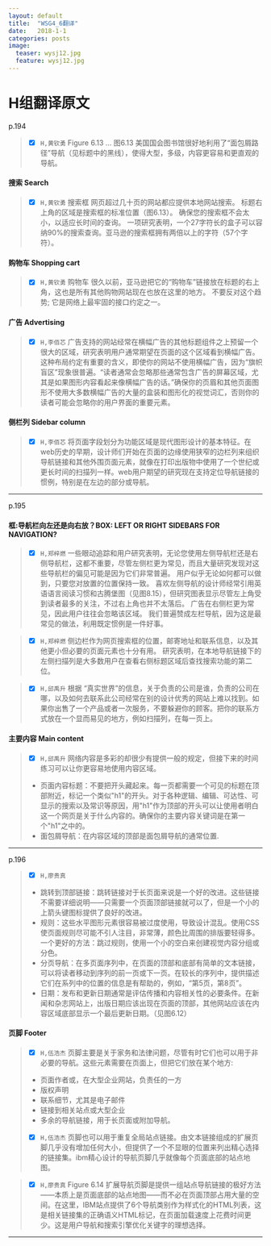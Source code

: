 ```yaml
---
layout: default
title:  "WSG4_6翻译"
date:   2018-1-1
categories: posts 
image:
  teaser: wysj12.jpg
  feature: wysj12.jpg
---
```



# H组翻译原文












p.194
> - [x]  `H,黄钦勇` Figure 6.13 ...
图6.13
美国国会图书馆很好地利用了“面包屑路径”导航（见标题中的黑线），使得大型，多级，内容更容易和更直观的导航。

#### 搜索 Search
> - [x]  `H,黄钦勇`
搜索框
网页超过几十页的网站都应提供本地网站搜索。 标题右上角的区域是搜索框的标准位置（图6.13）。 确保您的搜索框不会太小，以适应长时间的查询。 一项研究表明，一个27字符长的盒子可以容纳90%的搜索查询。亚马逊的搜索框拥有两倍以上的字符（57个字符）。

#### 购物车 Shopping cart
> - [x]  `H,黄钦勇`
购物车
很久以前，亚马逊把它的“购物车”链接放在标题的右上角，这也是所有其他购物网站现在也放在这里的地方。 不要反对这个趋势; 它是网络上最牢固的接口约定之一。

#### 广告 Advertising
> - [x]  `H,李佰芯`
广告支持的网站经常在横幅广告的其他标题组件之上预留一个很大的区域，研究表明用户通常期望在页面的这个区域看到横幅广告。这种布局约定有重要的含义，即使你的网站不使用横幅广告，因为“旗帜盲区”现象很普遍。“读者通常会忽略那些通常包含广告的屏幕区域，尤其是如果图形内容看起来像横幅广告的话。”确保你的页眉和其他页面图形不使用大多数横幅广告的大量的盒装和图形化的视觉词汇，否则你的读者可能会忽略你的用户界面的重要元素。
#### 侧栏列 Sidebar column 
> - [x]  `H,李佰芯`
将页面字段划分为功能区域是现代图形设计的基本特征。在web历史的早期，设计师们开始在页面的边缘使用狭窄的边栏列来组织导航链接和其他外围页面元素，就像在打印出版物中使用了一个世纪或更长时间的扫描列一样。web用户期望的研究现在支持定位导航链接的惯例，特别是在左边的部分或导航。
---
p.195
#### 框:导航栏向左还是向右放？BOX: LEFT OR RIGHT SIDEBARS FOR NAVIGATION?
> - [x]  `H,郑梓燃`
一些眼动追踪和用户研究表明，无论您使用左侧导航栏还是右侧导航栏，这都不重要，尽管左侧栏更为常见，而且大量研究发现对这些导航栏的偏见可能是因为它们非常普遍。 用户似乎无论如何都可以做到，只要您对放置的位置保持一致。 喜欢左侧导航的设计师经常引用英语语言阅读习惯和古腾堡图（见图8.15），但研究图表显示尽管左上角受到读者最多的关注，不过右上角也并不太落后。 广告在右侧栏更为常见，因此用户往往会忽略该区域。 我们普遍赞成左栏导航，因为这是最常见的做法，利用既定惯例是一件好事。

> - [x]  `H,郑梓燃` 侧边栏作为网页搜索框的位置，邮寄地址和联系信息，以及其他更小但必要的页面元素也十分有用。 研究表明，在本地导航链接下的左侧扫描列是大多数用户在查看右侧标题区域后查找搜索功能的第二位。

> - [x]  `H,邱禹升` 根据 “真实世界”的信息，关于负责的公司是谁，负责的公司在哪，以及如何去联系此公司经常在别的设计优秀的网站上难以找到。如果你出售了一个产品或者一次服务，不要躲避你的顾客。把你的联系方式放在一个显而易见的地方，例如扫描列，在每一页上。

#### 主要内容 Main content
> - [x]  `H,邱禹升`   网络内容是多彩的却很少有提供一般的规定，但接下来的时间练习可以让你更容易地使用内容区域。
> - 页面内容标题：不要把开头藏起来。每一页都需要一个可见的标题在顶部附近，标记一个类似"h1"的开头。对于各种逻辑、编辑、可达性、可显示的搜索以及常识等原因，用"h1"作为顶部的开头可以让使用者明白这一个网页是关于什么内容的。确保你的主要内容关键词是在第一个"h1"之中的。
> - 面包屑导航：在内容区域的顶部是面包屑导航的通常位置.
---
p.196
> - [x] `H,廖贵真`
> - 跳转到顶部链接：跳转链接对于长页面来说是一个好的改进。这些链接不需要详细说明——只需要一个页面顶部链接就可以了，但是一个小的上箭头键图标提供了良好的改进。
> - 规则：这些水平图形元素很容易被过度使用，导致设计混乱。使用CSS使页面规则尽可能不引人注目，非常薄，颜色比周围的排版要轻得多。一个更好的方法：跳过规则，使用一个小的空白来创建视觉内容分组或分色。
> - 分页导航：在多页面序列中，在页面的顶部和底部有简单的文本链接，可以将读者移动到序列的前一页或下一页。在较长的序列中，提供描述它们在系列中的位置的信息是有帮助的，例如，“第5页，第8页”。
> - 日期：发布和更新日期通常是评估传播和内容相关性的必要条件。在新闻和杂志网站上，出版日期应该出现在页面的顶部，其他网站应该在内容区域底部显示一个最后更新日期。（见图6.12）
#### 页脚 Footer
> - [x]  `H,伍浩杰`
页脚主要是关于家务和法律问题，尽管有时它们也可以用于非必要的导航。这些元素需要在页面上，但把它们放在某个地方:
> - 页面作者或，在大型企业网站，负责任的一方
> - 版权声明
> - 联系细节，尤其是电子邮件
> - 链接到相关站点或大型企业
> - 多余的导航链接，用于长页面或附加导航。
> - [x]  `H,伍浩杰` 页脚也可以用于重复全局站点链接。由文本链接组成的扩展页脚几乎没有增加任何大小，但提供了一个不显眼的位置来列出精心选择的链接集。ibm精心设计的导航页脚几乎就像每个页面底部的站点地图。 

> - [x] `H,廖贵真` Figure 6.14
扩展导航页脚是提供一组站点导航链接的极好方法——本质上是页面底部的站点地图——而不必在页面顶部占用大量的空间。在这里，IBM站点提供了6个导航类别作为样式化的HTML列表，这是相关链接集的正确语义HTML标记，在页面加载速度上花费时间更少。这是用户导航和搜索引擎优化关键字的理想选择。

---

